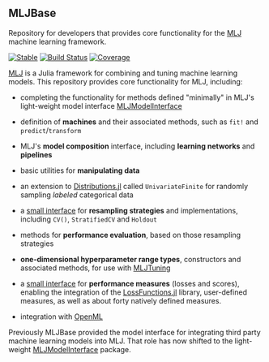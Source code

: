 ## MLJBase 

Repository for developers that provides core functionality for the
[MLJ](https://github.com/alan-turing-institute/MLJ.jl) machine
learning framework.

[![Stable](https://img.shields.io/badge/docs-stable-blue.svg)](https://alan-turing-institute.github.io/MLJBase.jl/stable)
[![Build Status](https://github.com/alan-turing-institute/MLJBase.jl/workflows/CI/badge.svg)](https://github.com/alan-turing-institute/MLJBase.jl/actions)
[![Coverage](http://codecov.io/github/alan-turing-institute/MLJBase.jl/coverage.svg?branch=master)](http://codecov.io/github/alan-turing-institute/MLJBase.jl?branch=master)

[MLJ](https://github.com/alan-turing-institute/MLJ.jl) is a Julia
framework for combining and tuning machine learning models. This
repository provides core functionality for MLJ, including:

- completing the functionality for methods defined "minimally" in
  MLJ's light-weight model interface
  [MLJModelInterface](https://github.com/alan-turing-institute/MLJModelInterface.jl)

- definition of **machines** and their associated methods, such as
  `fit!` and `predict`/`transform`

- MLJ's **model composition** interface, including **learning
  networks** and **pipelines**

- basic utilities for **manipulating data**

- an extension to
  [Distributions.jl](https://github.com/JuliaStats/Distributions.jl)
  called `UnivariateFinite` for randomly sampling *labeled*
  categorical data

- a [small interface](https://alan-turing-institute.github.io/MLJ.jl/dev/evaluating_model_performance/#Custom-resampling-strategies-1) for **resampling strategies** and implementations, including `CV()`, `StratifiedCV` and `Holdout`

- methods for **performance evaluation**, based on those resampling strategies

- **one-dimensional hyperparameter range types**, constructors and
  associated methods, for use with
  [MLJTuning](https://github.com/alan-turing-institute/MLJTuning.jl)

- a [small
  interface](https://alan-turing-institute.github.io/MLJ.jl/dev/performance_measures/#Traits-and-custom-measures-1)
  for **performance measures** (losses and scores), enabling the
  integration of the
  [LossFunctions.jl](https://github.com/JuliaML/LossFunctions.jl)
  library, user-defined measures, as well as about forty natively
  defined measures.

- integration with [OpenML](https://www.openml.org)


Previously MLJBase provided the model interface for integrating third
party machine learning models into MLJ. That role has now shifted to
the light-weight
[MLJModelInterface](https://github.com/alan-turing-institute/MLJModelInterface.jl)
package.
